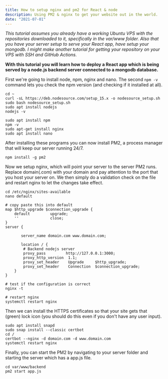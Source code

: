 ```yaml
---
title: How to setup nginx and pm2 for React & node
description: Using PM2 & nginx to get your website out in the world.
date: "2021-07-01"
---
```


*This tutorial assumes you already have a working Ubuntu VPS with the repositories downloaded to it, specifically in the var/www folder. Also that you have your server setup to serve your React app, have setup your mongodb. I might make another tutorial for getting your repository on your VPS with SSH and GitHub Actions.*

**With this tutorial you will learn how to deploy a React app which is being served by a node.js backend server connected to a mongodb database.**

First we're going to install node, npm, nginx and nano. The second ``npm -v`` command lets you check the npm version (and checking if it installed at all).
```
cd ~
curl -sL https://deb.nodesource.com/setup_15.x -o nodesource_setup.sh
sudo bash nodesource_setup.sh
sudo apt install nodejs
nodejs -v
```
```
sudo apt install npm
npm -v
sudo apt-get install nginx
sudo apt install nano
```

After installing these programs you can now install PM2, a process manager that will keep our server running 24/7.
```
npm install -g pm2
```

Now we setup nginx, which will point your server to the server PM2 runs. Replace domain(.com) with your domain and pay attention to the port that you host your server on. We then simply do a validation check on the file and restart nginx to let the changes take effect.
```
cd /etc/nginx/sites-available
nano default

# copy paste this into default
map $http_upgrade $connection_upgrade {
    default         upgrade;
    ''              close;
}
server {

       server_name domain.com www.domain.com;

       location / {
        # Backend nodejs server
        proxy_pass         http://127.0.0.1:3000;
        proxy_http_version  1.1;
        proxy_set_header    Upgrade     $http_upgrade;
        proxy_set_header    Connection  $connection_upgrade;
    }
}

# test if the configuration is correct
nginx -t

# restart nginx
systemctl restart nginx
```

Then we can install the HTTPS certificates so that your site gets that (green) lock icon (you should do this even if you don't have any user input).
```
sudo apt install snapd
sudo snap install --classic certbot
cd /
certbot --nginx -d domain.com -d www.domain.com
systemctl restart nginx
```

Finally, you can start the PM2 by navigating to your server folder and starting the server which has a app.js file.
```
cd var/www/backend
pm2 start app.js
```
